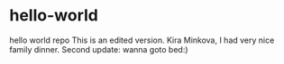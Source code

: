 # hello-world
hello world repo
This is an edited version. 
Kira Minkova, I had very nice family dinner.
Second update: wanna goto bed:)
